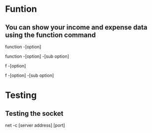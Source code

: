 # Funtion
## You can show your income and expense data using the function command

function -[option]

function -[option] -[sub option]

f -[option]

f -[option] -[sub option]


# Testing

## Testing the socket
net -c [server address] [port]
